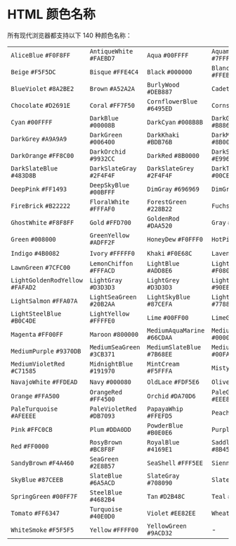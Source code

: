HTML 颜色名称
===

所有现代浏览器都支持以下 140 种颜色名称：

|   |   |   |   |
| ---- | ---- | ---- | ---- |
| `AliceBlue`<!--rehype:style=background: AliceBlue;--> `#F0F8FF`<!--rehype:style=background: #F0F8FF;--> | `AntiqueWhite`<!--rehype:style=background: AntiqueWhite;--> `#FAEBD7`<!--rehype:style=background: #FAEBD7;--> | `Aqua`<!--rehype:style=background: Aqua;--> `#00FFFF`<!--rehype:style=background: #00FFFF;--> | `Aquamarine`<!--rehype:style=background: Aquamarine;--> `#7FFFD4`<!--rehype:style=background: #7FFFD4;--> | `Azure`<!--rehype:style=background: Azure;--> `#F0FFFF`<!--rehype:style=background: #F0FFFF;--> |
| `Beige`<!--rehype:style=background: Beige;--> `#F5F5DC`<!--rehype:style=background: #F5F5DC;--> | `Bisque`<!--rehype:style=background: Bisque;--> `#FFE4C4`<!--rehype:style=background: #FFE4C4;--> | `Black`<!--rehype:style=background: Black; color: #fff;--> `#000000`<!--rehype:style=background: #000000; color: #fff;--> | `BlanchedAlmond`<!--rehype:style=background: BlanchedAlmond;--> `#FFEBCD`<!--rehype:style=background: #FFEBCD;--> | `Blue`<!--rehype:style=background: Blue;--> `#0000FF`<!--rehype:style=background: #0000FF;--> |
| `BlueViolet`<!--rehype:style=background: BlueViolet; color: #fff;--> `#8A2BE2`<!--rehype:style=background: #8A2BE2; color: #fff;--> | `Brown`<!--rehype:style=background: Brown;--> `#A52A2A`<!--rehype:style=background: #A52A2A;--> | `BurlyWood`<!--rehype:style=background: BurlyWood;--> `#DEB887`<!--rehype:style=background: #DEB887;--> | `CadetBlue`<!--rehype:style=background: CadetBlue;--> `#5F9EA0`<!--rehype:style=background: #5F9EA0;--> | `Chartreuse`<!--rehype:style=background: Chartreuse;--> `#7FFF00`<!--rehype:style=background: #7FFF00;--> |
| `Chocolate`<!--rehype:style=background: Chocolate;--> `#D2691E`<!--rehype:style=background: #D2691E;--> | `Coral`<!--rehype:style=background: Coral;--> `#FF7F50`<!--rehype:style=background: #FF7F50;--> | `CornflowerBlue`<!--rehype:style=background: CornflowerBlue;--> `#6495ED`<!--rehype:style=background: #6495ED;--> | `Cornsilk`<!--rehype:style=background: Cornsilk;--> `#FFF8DC`<!--rehype:style=background: #FFF8DC;--> | `Crimson`<!--rehype:style=background: Crimson;--> `#DC143C`<!--rehype:style=background: #DC143C;--> |
| `Cyan`<!--rehype:style=background: Cyan;--> `#00FFFF`<!--rehype:style=background: #00FFFF;--> | `DarkBlue`<!--rehype:style=background: DarkBlue;color: #fff;--> `#00008B`<!--rehype:style=background: #00008B;color: #fff;--> | `DarkCyan`<!--rehype:style=background: DarkCyan;--> `#008B8B`<!--rehype:style=background: #008B8B;--> | `DarkGoldenRod`<!--rehype:style=background: DarkGoldenRod;--> `#B8860B`<!--rehype:style=background: #B8860B;--> | `DarkGray`<!--rehype:style=background: DarkGray;--> `#A9A9A9`<!--rehype:style=background: #A9A9A9;--> |
| `DarkGrey`<!--rehype:style=background: DarkGrey;--> `#A9A9A9`<!--rehype:style=background: #A9A9A9;--> | `DarkGreen`<!--rehype:style=background: DarkGreen;--> `#006400`<!--rehype:style=background: #006400;--> | `DarkKhaki`<!--rehype:style=background: DarkKhaki;--> `#BDB76B`<!--rehype:style=background: #BDB76B;--> | `DarkMagenta`<!--rehype:style=background: DarkMagenta;--> `#8B008B`<!--rehype:style=background: #8B008B;--> | `DarkOliveGreen`<!--rehype:style=background: DarkOliveGreen;--> `#556B2F`<!--rehype:style=background: #556B2F;--> |
| `DarkOrange`<!--rehype:style=background: DarkOrange;--> `#FF8C00`<!--rehype:style=background: #FF8C00;--> | `DarkOrchid`<!--rehype:style=background: DarkOrchid;--> `#9932CC`<!--rehype:style=background: #9932CC;--> | `DarkRed`<!--rehype:style=background: DarkRed;--> `#8B0000`<!--rehype:style=background: #8B0000;--> | `DarkSalmon`<!--rehype:style=background: DarkSalmon;--> `#E9967A`<!--rehype:style=background: #E9967A;--> | `DarkSeaGreen`<!--rehype:style=background: DarkSeaGreen;--> `#8FBC8F`<!--rehype:style=background: #8FBC8F;--> |
| `DarkSlateBlue`<!--rehype:style=background: DarkSlateBlue;color: #fff;--> `#483D8B`<!--rehype:style=background: #483D8B;color: #fff;--> | `DarkSlateGray`<!--rehype:style=background: DarkSlateGray;color: #fff;--> `#2F4F4F`<!--rehype:style=background: #2F4F4F;color: #fff;--> | `DarkSlateGrey`<!--rehype:style=background: DarkSlateGrey;color: #fff;--> `#2F4F4F`<!--rehype:style=background: #2F4F4F;color: #fff;--> | `DarkTurquoise`<!--rehype:style=background: DarkTurquoise;--> `#00CED1`<!--rehype:style=background: #00CED1;--> | `DarkViolet`<!--rehype:style=background: DarkViolet;--> `#9400D3`<!--rehype:style=background: #9400D3;--> |
| `DeepPink`<!--rehype:style=background: DeepPink;--> `#FF1493`<!--rehype:style=background: #FF1493;--> | `DeepSkyBlue`<!--rehype:style=background: DeepSkyBlue;--> `#00BFFF`<!--rehype:style=background: #00BFFF;--> | `DimGray`<!--rehype:style=background: DimGray;--> `#696969`<!--rehype:style=background: #696969;--> | `DimGrey`<!--rehype:style=background: DimGrey;--> `#696969`<!--rehype:style=background: #696969;--> | `DodgerBlue`<!--rehype:style=background: DodgerBlue;--> `#1E90FF`<!--rehype:style=background: #1E90FF;--> |
| `FireBrick`<!--rehype:style=background: FireBrick;--> `#B22222`<!--rehype:style=background: #B22222;--> | `FloralWhite`<!--rehype:style=background: FloralWhite;--> `#FFFAF0`<!--rehype:style=background: #FFFAF0;--> | `ForestGreen`<!--rehype:style=background: ForestGreen;--> `#228B22`<!--rehype:style=background: #228B22;--> | `Fuchsia`<!--rehype:style=background: Fuchsia;--> `#FF00FF`<!--rehype:style=background: #FF00FF;--> | `Gainsboro`<!--rehype:style=background: Gainsboro;--> `#DCDCDC`<!--rehype:style=background: #DCDCDC;--> |
| `GhostWhite`<!--rehype:style=background: GhostWhite;--> `#F8F8FF`<!--rehype:style=background: #F8F8FF;--> | `Gold`<!--rehype:style=background: Gold;--> `#FFD700`<!--rehype:style=background: #FFD700;--> | `GoldenRod`<!--rehype:style=background: GoldenRod;--> `#DAA520`<!--rehype:style=background: #DAA520;--> | `Gray`<!--rehype:style=background: Gray;--> `#808080`<!--rehype:style=background: #808080;--> | `Grey`<!--rehype:style=background: Grey;--> `#808080`<!--rehype:style=background: #808080;--> |
| `Green`<!--rehype:style=background: Green;--> `#008000`<!--rehype:style=background: #008000;--> | `GreenYellow`<!--rehype:style=background: GreenYellow;--> `#ADFF2F`<!--rehype:style=background: #ADFF2F;--> | `HoneyDew`<!--rehype:style=background: HoneyDew;--> `#F0FFF0`<!--rehype:style=background: #F0FFF0;--> | `HotPink`<!--rehype:style=background: HotPink;--> `#FF69B4`<!--rehype:style=background: #FF69B4;--> | `IndianRed <!--rehype:style=background: IndianRed;-->` `#CD5C5C`<!--rehype:style=background: #CD5C5C;--> |
| `Indigo` <!--rehype:style=background: Indigo;--> `#4B0082`<!--rehype:style=background: #4B0082;--> | `Ivory`<!--rehype:style=background: Ivory;--> `#FFFFF0`<!--rehype:style=background: #FFFFF0;--> | `Khaki`<!--rehype:style=background: Khaki;--> `#F0E68C`<!--rehype:style=background: #F0E68C;--> | `Lavender`<!--rehype:style=background: Lavender;--> `#E6E6FA`<!--rehype:style=background: #E6E6FA;--> | `LavenderBlush`<!--rehype:style=background: LavenderBlush;--> `#FFF0F5`<!--rehype:style=background: #FFF0F5;--> |
| `LawnGreen`<!--rehype:style=background: LawnGreen;--> `#7CFC00`<!--rehype:style=background: #7CFC00;--> | `LemonChiffon`<!--rehype:style=background: LemonChiffon;--> `#FFFACD`<!--rehype:style=background: #FFFACD;--> | `LightBlue`<!--rehype:style=background: LightBlue;--> `#ADD8E6`<!--rehype:style=background: #ADD8E6;--> | `LightCoral`<!--rehype:style=background: LightCoral;--> `#F08080`<!--rehype:style=background: #F08080;--> | `LightCyan`<!--rehype:style=background: LightCyan;--> `#E0FFFF`<!--rehype:style=background: #E0FFFF;--> |
| `LightGoldenRodYellow`<!--rehype:style=background: LightGoldenRodYellow;--> `#FAFAD2`<!--rehype:style=background: #FAFAD2;--> | `LightGray`<!--rehype:style=background: LightGray;--> `#D3D3D3`<!--rehype:style=background: #D3D3D3;--> | `LightGrey`<!--rehype:style=background: LightGrey;--> `#D3D3D3`<!--rehype:style=background: #D3D3D3;--> | `LightGreen`<!--rehype:style=background: LightGreen;--> `#90EE90`<!--rehype:style=background: #90EE90;--> | `LightPink`<!--rehype:style=background: LightPink;--> `#FFB6C1`<!--rehype:style=background: #FFB6C1;--> |
| `LightSalmon`<!--rehype:style=background: LightSalmon;--> `#FFA07A`<!--rehype:style=background: #FFA07A;--> | `LightSeaGreen`<!--rehype:style=background: LightSeaGreen;--> `#20B2AA`<!--rehype:style=background: #20B2AA;--> | `LightSkyBlue`<!--rehype:style=background: LightSkyBlue;--> `#87CEFA`<!--rehype:style=background: #87CEFA;--> | `LightSlateGray`<!--rehype:style=background: LightSlateGray;--> `#778899`<!--rehype:style=background: #778899;--> | `LightSlateGrey`<!--rehype:style=background: LightSlateGrey;--> `#778899`<!--rehype:style=background: #778899;--> |
| `LightSteelBlue`<!--rehype:style=background: LightSteelBlue;--> `#B0C4DE`<!--rehype:style=background: #B0C4DE;--> | `LightYellow`<!--rehype:style=background: LightYellow;--> `#FFFFE0`<!--rehype:style=background: #FFFFE0;--> | `Lime`<!--rehype:style=background: Lime;--> `#00FF00`<!--rehype:style=background: #00FF00;--> | `LimeGreen`<!--rehype:style=background: LimeGreen;--> `#32CD32`<!--rehype:style=background: #32CD32;--> | `Linen`<!--rehype:style=background: Linen;--> `#FAF0E6`<!--rehype:style=background: #FAF0E6;--> |
| `Magenta`<!--rehype:style=background: Magenta;--> `#FF00FF`<!--rehype:style=background: #FF00FF;--> | `Maroon`<!--rehype:style=background: Maroon;--> `#800000`<!--rehype:style=background: #800000;--> | `MediumAquaMarine`<!--rehype:style=background: MediumAquaMarine;--> `#66CDAA`<!--rehype:style=background: #66CDAA;--> | `MediumBlue`<!--rehype:style=background: MediumBlue;--> `#0000CD`<!--rehype:style=background: #0000CD;--> | `MediumOrchid`<!--rehype:style=background: MediumOrchid;--> `#BA55D3`<!--rehype:style=background: #BA55D3;--> |
| `MediumPurple`<!--rehype:style=background: MediumPurple;--> `#9370DB`<!--rehype:style=background: #9370DB;--> | `MediumSeaGreen`<!--rehype:style=background: MediumSeaGreen;--> `#3CB371`<!--rehype:style=background: #3CB371;--> | `MediumSlateBlue`<!--rehype:style=background: MediumSlateBlue;--> `#7B68EE`<!--rehype:style=background: #7B68EE;--> | `MediumSpringGreen`<!--rehype:style=background: MediumSpringGreen;--> `#00FA9A`<!--rehype:style=background: #00FA9A;--> | `MediumTurquoise`<!--rehype:style=background: MediumTurquoise;--> `#48D1CC`<!--rehype:style=background: #48D1CC;--> |
| `MediumVioletRed`<!--rehype:style=background: MediumVioletRed;--> `#C71585`<!--rehype:style=background: #C71585;--> | `MidnightBlue`<!--rehype:style=background: MidnightBlue;--> `#191970`<!--rehype:style=background: #191970;--> | `MintCream`<!--rehype:style=background: MintCream;--> `#F5FFFA`<!--rehype:style=background: #F5FFFA;--> | `MistyRose`<!--rehype:style=background: MistyRose;--> `#FFE4E1`<!--rehype:style=background: #FFE4E1;--> | `Moccasin`<!--rehype:style=background: Moccasin;--> `#FFE4B5`<!--rehype:style=background: #FFE4B5;--> |
| `NavajoWhite`<!--rehype:style=background: NavajoWhite;--> `#FFDEAD`<!--rehype:style=background: #FFDEAD;--> | `Navy`<!--rehype:style=background: Navy;--> `#000080`<!--rehype:style=background: #000080;--> | `OldLace`<!--rehype:style=background: OldLace;--> `#FDF5E6`<!--rehype:style=background: #FDF5E6;--> | `Olive`<!--rehype:style=background: Olive;--> `#808000`<!--rehype:style=background: #808000;--> | `OliveDrab`<!--rehype:style=background: OliveDrab;--> `#6B8E23`<!--rehype:style=background: #6B8E23;--> |
| `Orange`<!--rehype:style=background: Orange;--> `#FFA500`<!--rehype:style=background: #FFA500;--> | `OrangeRed`<!--rehype:style=background: OrangeRed;--> `#FF4500`<!--rehype:style=background: #FF4500;--> | `Orchid`<!--rehype:style=background: Orchid;--> `#DA70D6`<!--rehype:style=background: #DA70D6;--> | `PaleGoldenRod`<!--rehype:style=background: PaleGoldenRod;--> `#EEE8AA`<!--rehype:style=background: #EEE8AA;--> | `PaleGreen`<!--rehype:style=background: PaleGreen;--> `#98FB98`<!--rehype:style=background: #98FB98;--> |
| `PaleTurquoise`<!--rehype:style=background: PaleTurquoise;--> `#AFEEEE`<!--rehype:style=background: #AFEEEE;--> | `PaleVioletRed`<!--rehype:style=background: PaleVioletRed;--> `#DB7093`<!--rehype:style=background: #DB7093;--> | `PapayaWhip`<!--rehype:style=background: PapayaWhip;--> `#FFEFD5`<!--rehype:style=background: #FFEFD5;--> | `PeachPuff`<!--rehype:style=background: PeachPuff;--> `#FFDAB9`<!--rehype:style=background: #FFDAB9;--> | `Peru`<!--rehype:style=background: Peru;--> `#CD853F`<!--rehype:style=background: #CD853F;--> |
| `Pink`<!--rehype:style=background: Pink;--> `#FFC0CB`<!--rehype:style=background: #FFC0CB;--> | `Plum`<!--rehype:style=background: Plum;--> `#DDA0DD`<!--rehype:style=background: #DDA0DD;--> | `PowderBlue`<!--rehype:style=background: PowderBlue;--> `#B0E0E6`<!--rehype:style=background: #B0E0E6;--> | `Purple`<!--rehype:style=background: Purple;--> `#800080`<!--rehype:style=background: #800080;--> | `RebeccaPurple`<!--rehype:style=background: RebeccaPurple;--> `#663399`<!--rehype:style=background: #663399;--> |
| `Red`<!--rehype:style=background: Red;--> `#FF0000`<!--rehype:style=background: #FF0000;--> | `RosyBrown`<!--rehype:style=background: RosyBrown;--> `#BC8F8F`<!--rehype:style=background: #BC8F8F;--> | `RoyalBlue`<!--rehype:style=background: RoyalBlue;--> `#4169E1`<!--rehype:style=background: #4169E1;--> | `SaddleBrown`<!--rehype:style=background: SaddleBrown;--> `#8B4513`<!--rehype:style=background: #8B4513;--> | `Salmon`<!--rehype:style=background: Salmon;--> `#FA8072`<!--rehype:style=background: #FA8072;--> |
| `SandyBrown`<!--rehype:style=background: SandyBrown;--> `#F4A460`<!--rehype:style=background: #F4A460;--> | `SeaGreen`<!--rehype:style=background: SeaGreen;--> `#2E8B57`<!--rehype:style=background: #2E8B57;--> | `SeaShell`<!--rehype:style=background: SeaShell;--> `#FFF5EE`<!--rehype:style=background: #FFF5EE;--> | `Sienna`<!--rehype:style=background: Sienna;--> `#A0522D`<!--rehype:style=background: #A0522D;--> | `Silver`<!--rehype:style=background: Silver;--> `#C0C0C0`<!--rehype:style=background: #C0C0C0;--> |
| `SkyBlue`<!--rehype:style=background: SkyBlue;--> `#87CEEB`<!--rehype:style=background: #87CEEB;--> | `SlateBlue`<!--rehype:style=background: SlateBlue;--> `#6A5ACD`<!--rehype:style=background: #6A5ACD;--> | `SlateGray`<!--rehype:style=background: SlateGray;--> `#708090`<!--rehype:style=background: #708090;--> | `SlateGrey`<!--rehype:style=background: SlateGrey;--> `#708090`<!--rehype:style=background: #708090;--> | `Snow`<!--rehype:style=background: Snow;--> `#FFFAFA`<!--rehype:style=background: #FFFAFA;--> |
| `SpringGreen`<!--rehype:style=background: SpringGreen;--> `#00FF7F`<!--rehype:style=background: #00FF7F;--> | `SteelBlue`<!--rehype:style=background: SteelBlue;--> `#4682B4`<!--rehype:style=background: #4682B4;--> | `Tan`<!--rehype:style=background: Tan;--> `#D2B48C`<!--rehype:style=background: #D2B48C;--> | `Teal`<!--rehype:style=background: Teal;--> `#008080`<!--rehype:style=background: #008080;--> | `Thistle`<!--rehype:style=background: Thistle;--> `#D8BFD8`<!--rehype:style=background: #D8BFD8;--> |
| `Tomato`<!--rehype:style=background: Tomato;--> `#FF6347`<!--rehype:style=background: #FF6347;--> | `Turquoise`<!--rehype:style=background: Turquoise;--> `#40E0D0`<!--rehype:style=background: #40E0D0;--> | `Violet`<!--rehype:style=background: Violet;--> `#EE82EE`<!--rehype:style=background: #EE82EE;--> | `Wheat`<!--rehype:style=background: Wheat;--> `#F5DEB3`<!--rehype:style=background: #F5DEB3;--> | `White`<!--rehype:style=background: White;--> `#FFFFFF`<!--rehype:style=background: #FFFFFF;--> |
| `WhiteSmoke`<!--rehype:style=background: WhiteSmoke;--> `#F5F5F5`<!--rehype:style=background: #F5F5F5;--> | `Yellow`<!--rehype:style=background: Yellow;--> `#FFFF00`<!--rehype:style=background: #FFFF00;--> | `YellowGreen`<!--rehype:style=background: YellowGreen;--> `#9ACD32`<!--rehype:style=background: #9ACD32;--> | - |